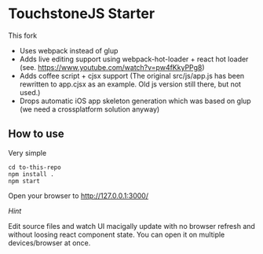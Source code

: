 TouchstoneJS Starter
====================

This fork

- Uses webpack instead of glup
- Adds live editing support using webpack-hot-loader + react hot loader (see.
  https://www.youtube.com/watch?v=pw4fKkyPPg8)
- Adds coffee script + cjsx support (The original src/js/app.js has been
  rewritten to app.cjsx as an example. Old js version still there, but not used.)
- Drops automatic iOS app skeleton generation which was based on glup (we need
  a crossplatform solution anyway)

How to use
----------

Very simple

    cd to-this-repo
    npm install .
    npm start

Open your browser to http://127.0.0.1:3000/

*Hint*

Edit source files and watch UI macigally update with no browser refresh and
without loosing react component state. You can open it on multiple
devices/browser at once.
